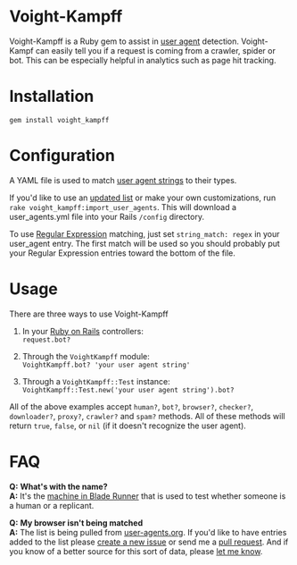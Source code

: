 Voight-Kampff
=============
Voight-Kampff is a Ruby gem to assist in [user agent](http://en.wikipedia.org/wiki/User_agent) detection. Voight-Kampf can easily tell you if a request is coming from a crawler, spider or bot. This can be especially helpful in analytics such as page hit tracking.

Installation
============
`gem install voight_kampff`

Configuration
=============

A YAML file is used to match [user agent strings](http://simplyfast.info/browser) to their types.

If you'd like to use an [updated list](http://www.user-agents.org/) or make your own customizations, run `rake voight_kampff:import_user_agents`. This will download a user_agents.yml file into your Rails `/config` directory.

To use [Regular Expression](http://en.wikipedia.org/wiki/Regular_expression) matching, just set `string_match: regex` in your user_agent entry. The first match will be used so you should probably put your Regular Expression entries toward the bottom of the file.

Usage
=====
There are three ways to use Voight-Kampff

1. In your [Ruby on Rails](http://rubyonrails.org) controllers:  
   `request.bot?`

2. Through the `VoightKampff` module:  
   `VoightKampff.bot? 'your user agent string'`

3. Through a `VoightKampff::Test` instance:  
   `VoightKampff::Test.new('your user agent string').bot?`

All of the above examples accept `human?`, `bot?`, `browser?`, `checker?`, `downloader?`, `proxy?`, `crawler?` and `spam?` methods. All of these methods will return `true`, `false`, or `nil` (if it doesn't recognize the user agent).

FAQ
===
__Q:__ __What's with the name?__  
__A:__ It's the [machine in Blade Runner](http://en.wikipedia.org/wiki/Blade_Runner#Voight-Kampff_machine) that is used to test whether someone is a human or a replicant.

__Q:__ __My browser isn't being matched__  
__A:__ The list is being pulled from [user-agents.org](http://www.user-agents.org).
If you'd  like to have entries added to the list please [create a new issue](https://github.com/adamcrown/Voight-Kampff/issues/new) or send me a [pull request](https://github.com/adamcrown/Voight-Kampff/pulls). And if you know of a better source for this sort of data, please [let me know](mailto:adam@obledesign.com).
